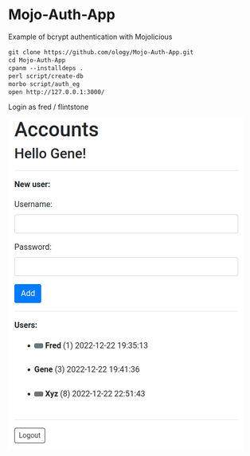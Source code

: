 # Mojo-Auth-App

Example of bcrypt authentication with Mojolicious

    git clone https://github.com/ology/Mojo-Auth-App.git
    cd Mojo-Auth-App
    cpanm --installdeps .
    perl script/create-db
    morbo script/auth_eg
    open http://127.0.0.1:3000/

Login as fred / flintstone

![AuthEg-UI](AuthEg-UI.png)
